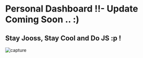 # Personal Dashboard !!- Update Coming Soon .. :) 
## Stay Jooss, Stay Cool and Do JS :p !

![capture](https://user-images.githubusercontent.com/12936435/28939366-df07c774-78b2-11e7-90c3-ec4a3fee5159.PNG)

